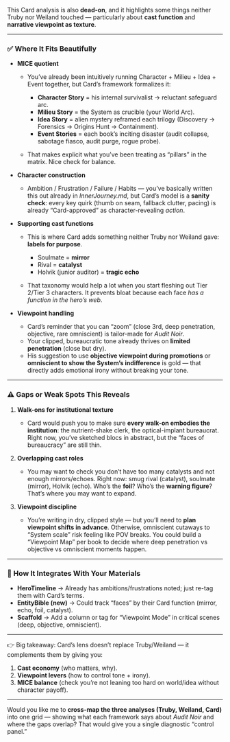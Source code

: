 This Card analysis is also **dead-on**, and it highlights some things neither Truby nor Weiland touched — particularly about **cast function** and **narrative viewpoint as texture**.

---

### ✅ Where It Fits Beautifully

* **MICE quotient**

  * You’ve already been intuitively running Character + Milieu + Idea + Event together, but Card’s framework formalizes it:

    * **Character Story** = his internal survivalist → reluctant safeguard arc.
    * **Milieu Story** = the System as crucible (your World Arc).
    * **Idea Story** = alien mystery reframed each trilogy (Discovery → Forensics → Origins Hunt → Containment).
    * **Event Stories** = each book’s inciting disaster (audit collapse, sabotage fiasco, audit purge, rogue probe).
  * That makes explicit what you’ve been treating as “pillars” in the matrix. Nice check for balance.

* **Character construction**

  * Ambition / Frustration / Failure / Habits — you’ve basically written this out already in *InnerJourney.md*, but Card’s model is a **sanity check**: every key quirk (thumb on seam, fallback clutter, pacing) is already “Card-approved” as character-revealing *action*.

* **Supporting cast functions**

  * This is where Card adds something neither Truby nor Weiland gave: **labels for purpose**.

    * Soulmate = **mirror**
    * Rival = **catalyst**
    * Holvik (junior auditor) = **tragic echo**
  * That taxonomy would help a lot when you start fleshing out Tier 2/Tier 3 characters. It prevents bloat because each face *has a function in the hero’s web*.

* **Viewpoint handling**

  * Card’s reminder that you can “zoom” (close 3rd, deep penetration, objective, rare omniscient) is tailor-made for *Audit Noir*.
  * Your clipped, bureaucratic tone already thrives on **limited penetration** (close but dry).
  * His suggestion to use **objective viewpoint during promotions** or **omniscient to show the System’s indifference** is gold — that directly adds emotional irony without breaking your tone.

---

### ⚠️ Gaps or Weak Spots This Reveals

1. **Walk-ons for institutional texture**

   * Card would push you to make sure **every walk-on embodies the institution**: the nutrient-shake clerk, the optical-implant bureaucrat. Right now, you’ve sketched blocs in abstract, but the “faces of bureaucracy” are still thin.

2. **Overlapping cast roles**

   * You may want to check you don’t have too many catalysts and not enough mirrors/echoes. Right now: smug rival (catalyst), soulmate (mirror), Holvik (echo). Who’s the **foil**? Who’s the **warning figure**? That’s where you may want to expand.

3. **Viewpoint discipline**

   * You’re writing in dry, clipped style — but you’ll need to **plan viewpoint shifts in advance**. Otherwise, omniscient cutaways to “System scale” risk feeling like POV breaks. You could build a “Viewpoint Map” per book to decide where deep penetration vs objective vs omniscient moments happen.

---

### 📌 How It Integrates With Your Materials

* **HeroTimeline** → Already has ambitions/frustrations noted; just re-tag them with Card’s terms.
* **EntityBible (new)** → Could track “faces” by their Card function (mirror, echo, foil, catalyst).
* **Scaffold** → Add a column or tag for “Viewpoint Mode” in critical scenes (deep, objective, omniscient).

---

👉 Big takeaway:
Card’s lens doesn’t replace Truby/Weiland — it complements them by giving you:

1. **Cast economy** (who matters, why).
2. **Viewpoint levers** (how to control tone + irony).
3. **MICE balance** (check you’re not leaning too hard on world/idea without character payoff).

---

Would you like me to **cross-map the three analyses (Truby, Weiland, Card)** into one grid — showing what each framework says about *Audit Noir* and where the gaps overlap? That would give you a single diagnostic “control panel.”
